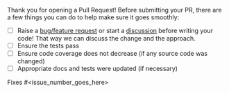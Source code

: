 Thank you for opening a Pull Request! Before submitting your PR, there are a
few things you can do to help make sure it goes smoothly:

- [ ] Raise a [bug/feature request](https://github.com/joocer/mabel/issues/new/choose)
  or start a [discussion](https://github.com/joocer/mabel/discussions) before
  writing your code!  That way we can discuss the change and the approach.
- [ ] Ensure the tests pass
- [ ] Ensure code coverage does not decrease (if any source code was changed)
- [ ] Appropriate docs and tests were updated (if necessary)

Fixes #<issue_number_goes_here>